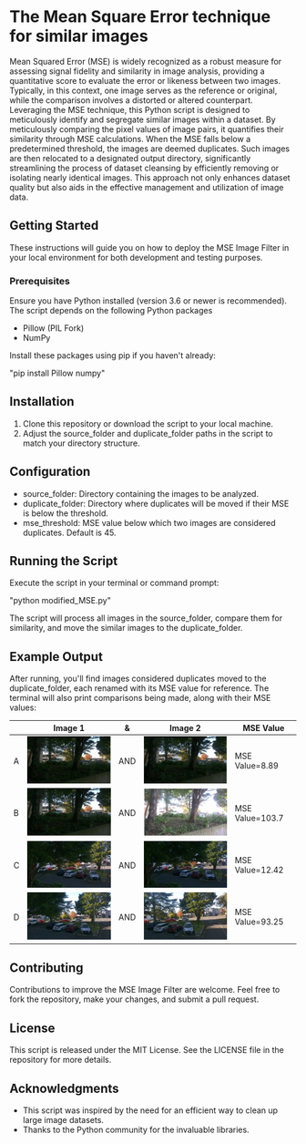 # The Mean Square Error technique for similar images

Mean Squared Error (MSE) is widely recognized as a robust measure for assessing signal fidelity and similarity in image analysis, providing a quantitative score to evaluate the error or likeness between two images. Typically, in this context, one image serves as the reference or original, while the comparison involves a distorted or altered counterpart. Leveraging the MSE technique, this Python script is designed to meticulously identify and segregate similar images within a dataset. By meticulously comparing the pixel values of image pairs, it quantifies their similarity through MSE calculations. When the MSE falls below a predetermined threshold, the images are deemed duplicates. Such images are then relocated to a designated output directory, significantly streamlining the process of dataset cleansing by efficiently removing or isolating nearly identical images. This approach not only enhances dataset quality but also aids in the effective management and utilization of image data.

## Getting Started

These instructions will guide you on how to deploy the MSE Image Filter in your local environment for both development and testing purposes.

### Prerequisites

Ensure you have Python installed (version 3.6 or newer is recommended). The script depends on the following Python packages

- Pillow (PIL Fork)
- NumPy

Install these packages using pip if you haven't already:

"pip install Pillow numpy"

## Installation

1. Clone this repository or download the script to your local machine.
2. Adjust the source_folder and duplicate_folder paths in the script to match your directory structure.

## Configuration

- source_folder: Directory containing the images to be analyzed.
- duplicate_folder: Directory where duplicates will be moved if their MSE is below the threshold.
- mse_threshold: MSE value below which two images are considered duplicates. Default is 45.

## Running the Script

Execute the script in your terminal or command prompt:

"python modified_MSE.py"

The script will process all images in the source_folder, compare them for similarity, and move the similar images to the duplicate_folder.

## Example Output

After running, you'll find images considered duplicates moved to the duplicate_folder, each renamed with its MSE value for reference. The terminal will also print comparisons being made, along with their MSE values:

|   |Image 1|&|Image 2|MSE Value|
|---|-------|-|-------|---------|
|A|![1](https://github.com/Sami3610/BioVison/blob/main/Filters/Images/RepA1.jpg)|AND|![2](https://github.com/Sami3610/BioVison/blob/main/Filters/Images/RepA2.jpg)| MSE Value=8.89 |
|B|![3](https://github.com/Sami3610/BioVison/blob/main/Filters/Images/RepB1.jpg)|AND|![4](https://github.com/Sami3610/BioVison/blob/main/Filters/Images/RepB2.jpg)| MSE Value=103.7|
|C|![5](https://github.com/Sami3610/BioVison/blob/main/Filters/Images/RepC1.jpg)|AND|![6](https://github.com/Sami3610/BioVison/blob/main/Filters/Images/RepC2.jpg)| MSE Value=12.42|
|D|![7](https://github.com/Sami3610/BioVison/blob/main/Filters/Images/RepD1.jpg)|AND|![8](https://github.com/Sami3610/BioVison/blob/main/Filters/Images/RepD2.jpg)| MSE Value=93.25|


## Contributing

Contributions to improve the MSE Image Filter are welcome. Feel free to fork the repository, make your changes, and submit a pull request.

## License

This script is released under the MIT License. See the LICENSE file in the repository for more details.

## Acknowledgments

- This script was inspired by the need for an efficient way to clean up large image datasets.
- Thanks to the Python community for the invaluable libraries.
